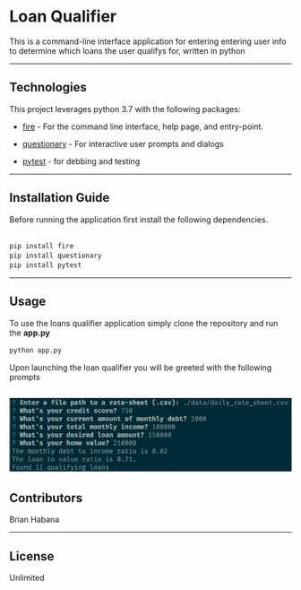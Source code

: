 # Loan Qualifier

This is a command-line interface application for entering entering user info to determine which loans the user qualifys for, written in python

---

## Technologies

This project leverages python 3.7 with the following packages:

* [fire](https://github.com/google/python-fire) - For the command line interface, help page, and entry-point.

* [questionary](https://github.com/tmbo/questionary) - For interactive user prompts and dialogs

* [pytest](https://github.com/pytest-dev/pytest) - for debbing and testing

---

## Installation Guide

Before running the application first install the following dependencies.

```python

pip install fire
pip install questionary
pip install pytest
```
---

## Usage

To use the loans qualifier application simply clone the repository and run the **app.py**

```python
python app.py
```

Upon launching the loan qualifier you will be greeted with the following prompts

![Loan Qualifier CLI](loan_qalifier.png)
---

## Contributors

Brian Habana

---

## License

Unlimited
